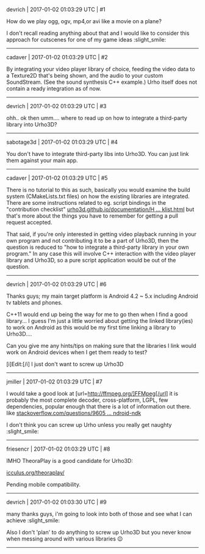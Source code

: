 devrich | 2017-01-02 01:03:29 UTC | #1

How do we play ogg, ogv, mp4,or avi like a movie on a plane?

I don't recall reading anything about that and I would like to consider this approach for cutscenes for one of my game ideas :slight_smile:

-------------------------

cadaver | 2017-01-02 01:03:29 UTC | #2

By integrating your video player library of choice, feeding the video data to a Texture2D that's being shown, and the audio to your custom SoundStream. (See the sound synthesis C++ example.) Urho itself does not contain a ready integration as of now.

-------------------------

devrich | 2017-01-02 01:03:29 UTC | #3

ohh.. ok then umm.... where to read up on how to integrate a third-party library into Urho3D?

-------------------------

sabotage3d | 2017-01-02 01:03:29 UTC | #4

You don't have to integrate third-party libs into Urho3D. You can just link them against your main app.

-------------------------

cadaver | 2017-01-02 01:03:29 UTC | #5

There is no tutorial to this as such, basically you would examine the build system (CMakeLists.txt files) on how the existing libraries are integrated. There are some instructions related to eg. script bindings in the "contribution checklist" [urho3d.github.io/documentation/H ... klist.html](http://urho3d.github.io/documentation/HEAD/_contribution_checklist.html) but that's more about the things you have to remember for getting a pull request accepted.

That said, if you're only interested in getting video playback running in your own program and not contributing it to be a part of Urho3D, then the question is reduced to "how to integrate a third-party library in your own program." In any case this will involve C++ interaction with the video player library and Urho3D, so a pure script application would be out of the question.

-------------------------

devrich | 2017-01-02 01:03:29 UTC | #6

Thanks guys; my main target platform is Android 4.2 ~ 5.x including Android tv tablets and phones.

C++11 would end up being the way for me to go then when I find a good library...  I guess I'm just a little worried about getting the linked library(ies) to work on Android as this would be my first time linking a library to Urho3D....

Can you give me any hints/tips on making sure that the libraries I link would work on Android devices when I get them ready to test?

[i]Edit:[/i] I just don't want to screw up Urho3D

-------------------------

jmiller | 2017-01-02 01:03:29 UTC | #7

I would take a good look at [url=http://ffmpeg.org/]FFMpeg[/url]
it is probably the most complete decoder, cross-platform, LGPL, few dependencies, popular enough that there is a lot of information out there.
like [stackoverflow.com/questions/9605 ... ndroid-ndk](http://stackoverflow.com/questions/9605757/using-ffmpeg-with-android-ndk)

I don't think you can screw up Urho unless you really get naughty  :slight_smile:

-------------------------

friesencr | 2017-01-02 01:03:29 UTC | #8

IMHO TheoraPlay is a good candidate for Urho3D:

[icculus.org/theoraplay/](http://icculus.org/theoraplay/)

Pending mobile compatibility.

-------------------------

devrich | 2017-01-02 01:03:30 UTC | #9

many thanks guys, i'm going to look into both of those and see what I can achieve :slight_smile:

Also I don't 'plan' to do anything to screw up Urho3D but you never know when messing around with various libraries :wink:

-------------------------

